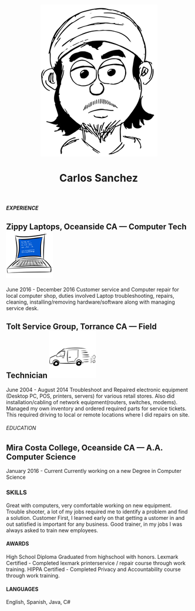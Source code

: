 <p align = "center"> <img src = "https://github.com/CarlozSanchez/resume/blob/master/img/Toon_Carlos_med.png?raw=true"></p>
<header><h1 align = "center"> Carlos Sanchez </h1></header>

##### EXPERIENCE


 ## Zippy Laptops, Oceanside CA — Computer Tech ![laptop](img/PC_BlueScreen_sml.png)
June 2016 - December 2016 
Customer service and Computer repair for local computer shop, duties
involved Laptop troubleshooting, repairs, cleaning, installing/removing
hardware/software along with managing service desk.

 ## Tolt Service Group, Torrance CA — Field Technician ![vanride](img/Van_Ride.png)
June 2004 - August 2014
Troubleshoot and Repaired electronic equipment (Desktop PC, POS,
printers, servers) for various retail stores. Also did installation/cabling
of network equipment(routers, switches, modems). Managed my own
inventory and ordered required parts for service tickets. This required
driving to local or remote locations where I did repairs on site.

###### EDUCATION
## Mira Costa College, Oceanside CA — A.A. Computer Science
January 2016 - Current
Currently working on a new Degree in Computer Science

### SKILLS
Great with computers, very comfortable working on new equipment.
Trouble shooter, a lot of my jobs required me to identify a problem and find a solution.
Customer First, I learned early on that getting a ustomer in and out satisfied is important 
for any business.
Good trainer, in my jobs I was always asked to train new employees.

#### AWARDS
High School Diploma
Graduated from highschool with honors.
Lexmark Certified - Completed lexmark printerservice / repair course through work training.
HIPPA Certified - Completed Privacy and Accountability course through work training.

#### LANGUAGES
English, Spanish, Java, C#
